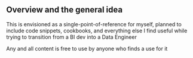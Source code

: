 ## Overview and the general idea

This is envisioned as a single-point-of-reference for myself, planned to include code snippets, cookbooks, and everything else I find useful while trying to transition from a BI dev into a Data Engineer 

Any and all content is free to use by anyone who finds a use for it

